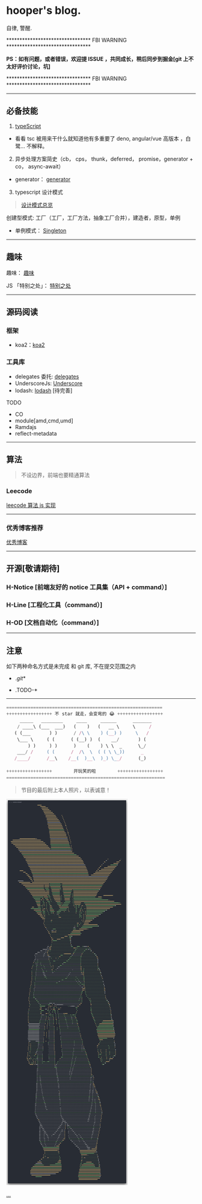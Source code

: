 # hooper's blog.

自律, 警醒.

******************************** FBI WARNING ********************************

__PS：如有问题，或者错误，欢迎提 ISSUE ，共同成长，稍后同步到掘金[git 上不太好评价讨论，坑]__

******************************** FBI WARNING ********************************

----


## 必备技能

1. [typeScript](./TS/readme.md)

- 看看 tsc 被用来干什么就知道他有多重要了 deno, angular/vue 高版本 ，白鹭...  不解释。


2. 异步处理方案简史（cb， cps， thunk，deferred， promise，generator + co， async-await）

- generator： [generator](./js/syncAndAsync/generator/readme.md)


3. typescript 设计模式

> [ 设计模式总览](./design/pattern/readme.md)


创建型模式: 工厂（工厂，工厂方法，抽象工厂合并），建造者，原型，单例

- 单例模式： [Singleton](./design/pattern/singleton/readme.md)


---


## 趣味

趣味： [趣味](./interesting/hehe.js)

JS 「特别之处」： [特别之处](./interesting/index.md)


---


## 源码阅读

### 框架

- koa2：[koa2](./source/koa2/readme.md)

### 工具库

- delegates 委托: [delegates](./source/delegates/readme.md)
- UnderscoreJs: [Underscore](./source/Underscore.js/readme.md)
- lodash: [lodash](./source/Lodash/readme.md)      [待完善]

TODO

- CO
- module[amd,cmd,umd]
- Ramdajs
- reflect-metadata


---


## 算法

> 不设边界，前端也要精通算法

### Leecode

[leecode 算法 js 实现](./algorithm/leecode/readme.md)


---


### 优秀博客推荐

[优秀博客](./excellentBlog/index.md)


---


## 开源[敬请期待]

### H-Notice [前端友好的 notice 工具集（API + command）]

### H-Line [工程化工具（command）]

### H-OD [文档自动化（command）]


---


## 注意

如下两种命名方式是未完成 和 git 库, 不在提交范围之内

- ._git_*

- .TODO-*



---


```javascript
==========================================================
+++++++++++++++++ 不 star 就走，会变弯的 😂 +++++++++++++++++
     _____   ________     ____     ______      _______
    / ____\ (___  ___)   (    )   (   __ \     \     /
   ( (___       ) )      / /\ \    ) (__) )     \   /
    \___ \     ( (      ( (__) )  (    __/       ) (
        ) )     ) )      )    (    ) \ \  _      \_/
    ___/ /     ( (      /  /\  \  ( ( \ \_))      _
   /____/      /__\    /__(  )__\  )_) \__/      (_)

+++++++++++++++++        开玩笑的啦        +++++++++++++++++
===========================================================
```


> 节目的最后附上本人照片，以表诚意！

![wk](./resource/img/wk.png)

[...](./interesting/hehe.js)
